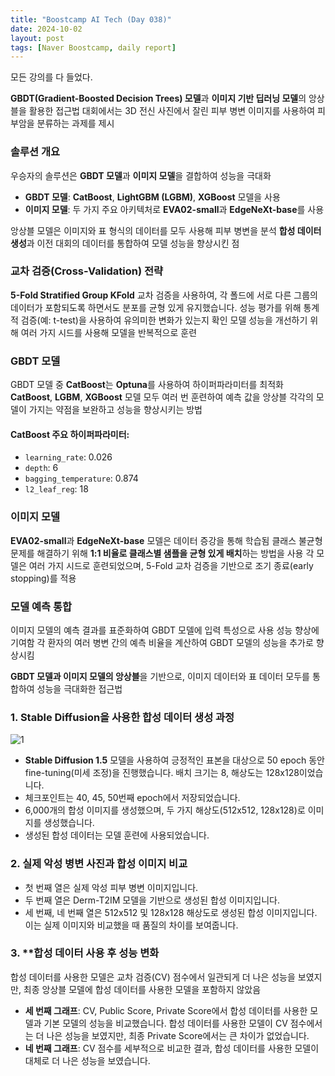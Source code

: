 ```yaml
---
title: "Boostcamp AI Tech (Day 038)"
date: 2024-10-02
layout: post
tags: [Naver Boostcamp, daily report]
---
```


모든 강의를 다 들었다.

**GBDT(Gradient-Boosted Decision Trees) 모델**과 **이미지 기반 딥러닝 모델**의 앙상블을 활용한 접근법
대회에서는 3D 전신 사진에서 잘린 피부 병변 이미지를 사용하여 피부암을 분류하는 과제를 제시

### 솔루션 개요
우승자의 솔루션은 **GBDT 모델**과 **이미지 모델**을 결합하여 성능을 극대화
- **GBDT 모델**: **CatBoost**, **LightGBM (LGBM)**, **XGBoost** 모델을 사용
- **이미지 모델**: 두 가지 주요 아키텍처로 **EVA02-small**과 **EdgeNeXt-base**를 사용

앙상블 모델은 이미지와 표 형식의 데이터를 모두 사용해 피부 병변을 분석
**합성 데이터 생성**과 이전 대회의 데이터를 통합하여 모델 성능을 향상시킨 점

### 교차 검증(Cross-Validation) 전략
**5-Fold Stratified Group KFold** 교차 검증을 사용하여, 각 폴드에 서로 다른 그룹의 데이터가 포함되도록 하면서도 분포를 균형 있게 유지했습니다. 성능 평가를 위해 통계적 검증(예: t-test)을 사용하여 유의미한 변화가 있는지 확인
모델 성능을 개선하기 위해 여러 가지 시드를 사용해 모델을 반복적으로 훈련

### GBDT 모델
GBDT 모델 중 **CatBoost**는 **Optuna**를 사용하여 하이퍼파라미터를 최적화
**CatBoost**, **LGBM**, **XGBoost** 모델 모두 여러 번 훈련하여 예측 값을 앙상블
각각의 모델이 가지는 약점을 보완하고 성능을 향상시키는 방법

#### CatBoost 주요 하이퍼파라미터:
- `learning_rate`: 0.026
- `depth`: 6
- `bagging_temperature`: 0.874
- `l2_leaf_reg`: 18
### 이미지 모델
**EVA02-small**과 **EdgeNeXt-base** 모델은 데이터 증강을 통해 학습됨 
클래스 불균형 문제를 해결하기 위해 **1:1 비율로 클래스별 샘플을 균형 있게 배치**하는 방법을 사용
각 모델은 여러 가지 시드로 훈련되었으며, 5-Fold 교차 검증을 기반으로 조기 종료(early stopping)를 적용

### 모델 예측 통합
이미지 모델의 예측 결과를 표준화하여 GBDT 모델에 입력 특성으로 사용
성능 향상에 기여함
각 환자의 여러 병변 간의 예측 비율을 계산하여 GBDT 모델의 성능을 추가로 향상시킴

**GBDT 모델과 이미지 모델의 앙상블**을 기반으로, 이미지 데이터와 표 데이터 모두를 통합하여 성능을 극대화한 접근법

### 1. **Stable Diffusion을 사용한 합성 데이터 생성 과정** 

![1](https://boyamie.github.io/image/1002_1.png)

- **Stable Diffusion 1.5** 모델을 사용하여 긍정적인 표본을 대상으로 50 epoch 동안 fine-tuning(미세 조정)을 진행했습니다. 배치 크기는 8, 해상도는 128x128이었습니다.
- 체크포인트는 40, 45, 50번째 epoch에서 저장되었습니다.
- 6,000개의 합성 이미지를 생성했으며, 두 가지 해상도(512x512, 128x128)로 이미지를 생성했습니다.
- 생성된 합성 데이터는 모델 훈련에 사용되었습니다.

### 2. **실제 악성 병변 사진과 합성 이미지 비교** 
- 첫 번째 열은 실제 악성 피부 병변 이미지입니다.
- 두 번째 열은 Derm-T2IM 모델을 기반으로 생성된 합성 이미지입니다.
- 세 번째, 네 번째 열은 512x512 및 128x128 해상도로 생성된 합성 이미지입니다. 이는 실제 이미지와 비교했을 때 품질의 차이를 보여줍니다.

### 3. **합성 데이터 사용 후 성능 변화

합성 데이터를 사용한 모델은 교차 검증(CV) 점수에서 일관되게 더 나은 성능을 보였지만, 최종 앙상블 모델에 합성 데이터를 사용한 모델을 포함하지 않았음
- **세 번째 그래프**: CV, Public Score, Private Score에서 합성 데이터를 사용한 모델과 기본 모델의 성능을 비교했습니다. 합성 데이터를 사용한 모델이 CV 점수에서는 더 나은 성능을 보였지만, 최종 Private Score에서는 큰 차이가 없었습니다.
- **네 번째 그래프**: CV 점수를 세부적으로 비교한 결과, 합성 데이터를 사용한 모델이 대체로 더 나은 성능을 보였습니다.
